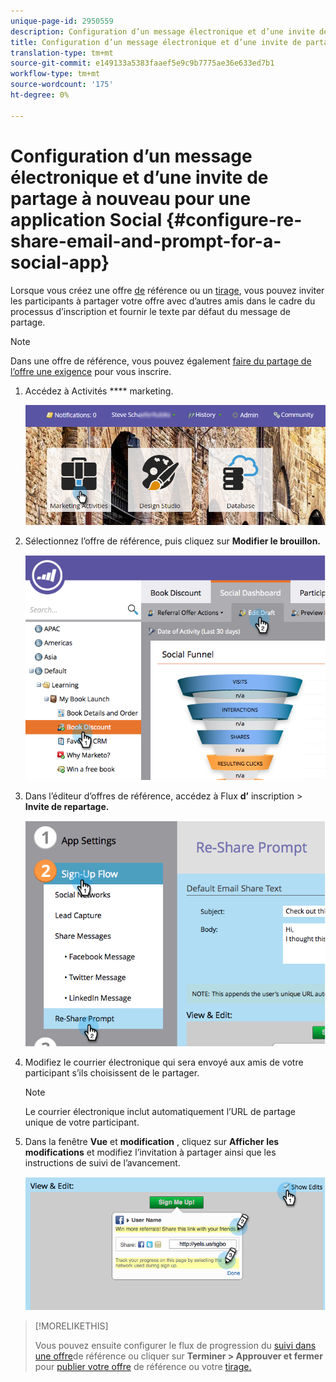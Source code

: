 ```yaml
---
unique-page-id: 2950559
description: Configuration d’un message électronique et d’une invite de partage à nouveau pour une application Social - Documents marketing - Documentation du produit
title: Configuration d’un message électronique et d’une invite de partage à nouveau pour une application Social
translation-type: tm+mt
source-git-commit: e149133a5383faaef5e9c9b7775ae36e633ed7b1
workflow-type: tm+mt
source-wordcount: '175'
ht-degree: 0%

---
```



# Configuration d’un message électronique et d’une invite de partage à nouveau pour une application Social {#configure-re-share-email-and-prompt-for-a-social-app}

Lorsque vous créez une offre [de](../../../../product-docs/demand-generation/social/referral-offers/create-a-referral-offer.md) référence ou un [tirage](../../../../product-docs/demand-generation/social/sweepstakes/create-sweepstakes.md), vous pouvez inviter les participants à partager votre offre avec d’autres amis dans le cadre du processus d’inscription et fournir le texte par défaut du message de partage.

>[!NOTE]
>
>Dans une offre de référence, vous pouvez également [faire du partage de l’offre une exigence](../../../../product-docs/demand-generation/social/social-functions/set-social-share-requirement.md) pour vous inscrire.

1. Accédez à Activités **** marketing.

   ![](assets/login-marketing-activities-3.png)

1. Sélectionnez l’offre de référence, puis cliquez sur **Modifier le brouillon.**

   ![](assets/image2014-9-22-11-3a6-3a56.png)

1. Dans l’éditeur d’offres de référence, accédez à Flux **d’** inscription > **Invite de repartage.**

   ![](assets/image2014-9-22-11-3a7-3a9.png)

1. Modifiez le courrier électronique qui sera envoyé aux amis de votre participant s’ils choisissent de le partager.

   >[!NOTE]
   >
   >Le courrier électronique inclut automatiquement l’URL de partage unique de votre participant.

1. Dans la fenêtre **Vue** et **modification** , cliquez sur **Afficher les modifications** et modifiez l’invitation à partager ainsi que les instructions de suivi de l’avancement.

   ![](assets/image2014-9-22-11-3a7-3a49.png)

>[!MORELIKETHIS]
>
>Vous pouvez ensuite configurer le flux de progression du [suivi dans une offre](configure-track-progress-flow-for-a-referral-offer.md)de référence ou cliquer sur **Terminer > Approuver et fermer** pour [publier votre offre](../../../../product-docs/demand-generation/social/referral-offers/publish-a-referral-offer.md) de référence ou votre [tirage.](../../../../product-docs/demand-generation/social/sweepstakes/create-sweepstakes.md)

